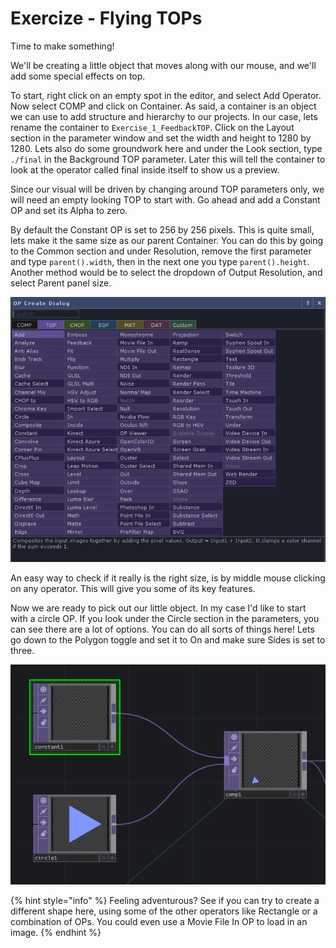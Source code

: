 # Exercize - Flying TOPs

Time to make something!

We'll be creating a little object that moves along with our mouse, and we'll add some special effects on top. 

To start, right click on an empty spot in the editor, and select Add Operator. Now select COMP and click on Container. As said, a container is an object we can use to add structure and hierarchy to our projects. In our case, lets rename the container to `Exercise_1_FeedbackTOP`. Click on the Layout section in the parameter window and set the width and height to 1280 by 1280. Lets also do some groundwork here and under the Look section, type `./final` in the Background TOP parameter. Later this will tell the container to look at the operator called final inside itself to show us a preview.

Since our visual will be driven by changing around TOP parameters only, we will need an empty looking TOP to start with. Go ahead and add a Constant OP and set its Alpha to zero.

By default the Constant OP is set to 256 by 256 pixels. This is quite small, lets make it the same size as our parent Container. You can do this by going to the Common section and under Resolution, remove the first parameter and type `parent().width`, then in the next one you type `parent().height`.  Another method would be to select the dropdown of Output Resolution, and select Parent panel size.

![](../../../.gitbook/assets/image%20%2821%29.png)

An easy way to check if it really is the right size, is by middle mouse clicking on any operator. This will give you some of its key features.

Now we are ready to pick out our little object. In my case I'd like to start with a circle OP. If you look under the Circle section in the parameters, you can see there are a lot of options. You can do all sorts of things here! Lets go down to the Polygon toggle and set it to On and make sure Sides is set to three.

![](../../../.gitbook/assets/image%20%2824%29.png)

{% hint style="info" %}
Feeling adventurous? See if you can try to create a different shape here, using some of the other operators like Rectangle or a combination of OPs. You could even use a Movie File In OP to load in an image.
{% endhint %}

